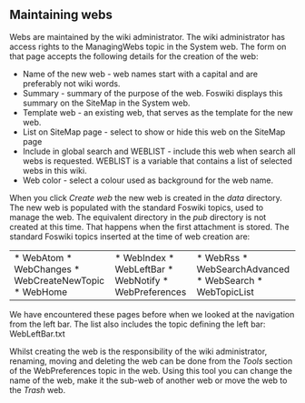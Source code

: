 ## Maintaining webs	

Webs are maintained by the wiki administrator. The wiki administrator has access rights to the ManagingWebs topic in the System web. The form on that page accepts the following details for the creation of the web:
* Name of the new web - web names start with a capital and are preferably not wiki words.
* Summary - summary of the purpose of the web. Foswiki displays this summary on the SiteMap in the System web.
* Template web - an existing web, that serves as the template for the new web.
* List on SiteMap page - select to show or hide this web on the SiteMap page
* Include in global search and WEBLIST - include this web when search all webs is requested. WEBLIST is a variable that contains a list of selected webs in this wiki.
* Web color - select a colour used as background for the web name.

When you click _Create web_ the new web is created in the _data_ directory. The new web is populated with the standard Foswiki topics, used to manage the web. The equivalent directory in the _pub_ directory is not created at this time. That happens when the first attachment is stored. The standard Foswiki topics inserted at the time of web creation are:

<table>
<tr>
<td>
* WebAtom
* WebChanges
* WebCreateNewTopic
* WebHome
</td>
<td>
* WebIndex
* WebLeftBar
* WebNotify
* WebPreferences
</td>
<td>
* WebRss
* WebSearchAdvanced
* WebSearch
* WebTopicList
</td>
</tr>
</table>

We have encountered these pages before when we looked at the navigation from the left bar. The list also includes the topic defining the left bar: WebLeftBar.txt

Whilst creating the web is the responsibility of the wiki administrator, renaming, moving and deleting the web can be done from the _Tools_ section of the WebPreferences topic in the web. Using this tool you can change the name of the web, make it the sub-web of another web or move the web to the _Trash_ web.